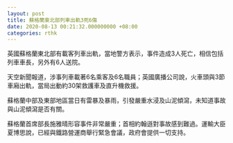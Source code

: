 ```yaml
---
layout: post
title: 蘇格蘭東北部列車出軌3死6傷
date: 2020-08-13 00:21:32.000000000 +08:00
categories: rthk
---
```


英國蘇格蘭東北部有載客列車出軌，當地警方表示，事件造成3人死亡，相信包括列車車長，另外有6人送院。

天空新聞報道，涉事列車載著6名乘客及6名職員；英國廣播公司說，火車頭與3節車廂出軌，當局出動約30架救護車及直升機救援。

蘇格蘭中部及東部地區當日有雷暴及暴雨，引發嚴重水浸及山泥傾瀉，未知道事故與山泥傾瀉是否有關。

蘇格蘭首席部長施雅晴形容事件非常嚴重；首相約翰遜對事故感到難過。運輸大臣夏博思說，已經與鐵路營運商舉行緊急會議，政府會提供一切支持。
